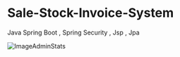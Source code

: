 # Sale-Stock-Invoice-System
Java Spring Boot , Spring Security , Jsp , Jpa 


![ImageAdminStats](https://github.com/kemalyuksel/Sale-Stock-Invoice-System/tree/master/SampleImgs/stats.png)
